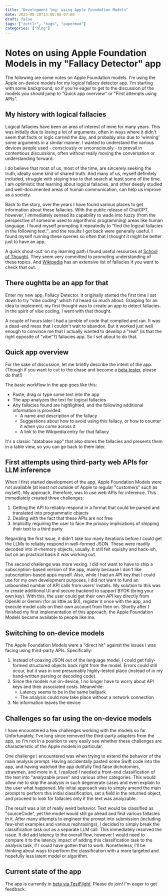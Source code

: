 ```yaml
---
title: "Development log: using Apple Foundation Models"
date: 2025-08-20T15:00:00-07:00
draft: false
tags: ["zettlr", "hugo", "papermod"]
categories: ["blog"]
---
```


# Notes on using Apple Foundation Models in my "Fallacy Detector" app
The following are some notes on Apple Foundation models. I'm using the Apple on-device models for my logical fallacy detector app. I'm starting with some background, so if you're eager to get to the discussion of the models you should jump to "Quick app overview" or "First attempts using APIs".

## My history with logical fallacies
Logical fallacies have been an area of interest of mine for many years. This was initially due to losing a lot of arguments, often in ways where it didn't seem that facts or logic carried the day, and probably also due to 'winning' some arguments in a similar manner.  I wanted to understand the various devices people used - consciously or unconsciously - to prevail in contentious discussions, often without really moving the conversation or understanding forward.

I do believe that most of us, most of the time, are sincerely seeking the truth, ideally some kind of shared truth. And many of us, myself definitely included, struggle with staying true to that search at least some of the time. I am optimistic that learning about logical fallacies, and other deeply studied and well-documented areas of human communication, can help us improve as a society.

Back to the story, over the years I have found various places to get information about these fallacies. With the public release of ChatGPT, however, I immediately sensed its capability to wade into fuzzy (from the perspective of someone used to algorithmic programming) areas like human language. I found myself prompting it repeatedly to "find the logical fallacies in the following text:", and the results I got back were generally useful. I found myself running these queries so often that I thought it might be better just to have an app.

A quick shout-out: on my learning path I found useful resources at [School of Thought](https://www.schoolofthought.org, ). They seem very committed to promoting understanding of these topics. And [Wikipedia](https://en.wikipedia.org/wiki/List_of_fallacies) has an extensive list of fallacies if you want to check that out.

## There oughtta be an app for that
Enter my new app, Fallacy Detector. It originally started the first time I sat down to try "vibe coding" which I'd heard so much about. Grasping for an idea to implement, my first thought was to create an app to detect fallacies. In the spirit of vibe coding, I went with that thought.

A couple of hours later I had a jumble of code that compiled and ran. It was a dead-end mess that I couldn't wait to abandon. But it worked just well enough to convince me that I actually wanted to develop a "real" (is that the right opposite of "vibe"?) fallacies app. So I set about to do that.

## Quick app overview
For the sake of discussion, let me briefly describe the intent of the app. (Though if you want to cut to the chase and become a [beta tester](https://testflight.apple.com/join/E7XdSWJW), please do that!)

The basic workflow in the app goes like this:
* Paste, drag or type some text into the app
* The app analyzes the text for logical fallacies
* Any fallacies found are highlighted, and the following additional information is provided:
    * A name and description of the fallacy
    * Suggestions about how to avoid using this fallacy, or how to counter it when you come across it
    * A link to the Wikipedia entry for that fallacy

It's a classic "database app" that also stores the fallacies and presents them in a table view, so you can go back to them later.

## First attempts using third-party web APIs for LLM inference
When I first started development of the app, Apple Foundation Models were not available (at least not outside of Apple to regular "customers" such as myself). My approach, therefore, was to use web APIs for inference. This immediately created three challenges:
1. Getting the API to reliably respond in a format that could be parsed and translated into programmatic objects
2. Dealing with the fact that these APIs are not free
3. Implicitly requiring the user to face the privacy implications of shipping their text to a third party

Regarding the first issue, it didn't take too many iterations before I could get the LLMs to reliably respond in well-formed JSON. These were readily decoded into in-memory objects, usually. It still felt squishy and hack-ish, but on an practical basis it was working out.

The second challenge was more vexing. I did not want to have to ship a subscription-based version of the app, mainly because I don't like subscription-based apps myself. Also, while I had an API key that I could use for my own development purposes, I did not want to fund an unbounded number of API calls from users' installs. My solution to this was to create additional UI and secure backend to support BYOK (bring your own key). With this,  the user could get their own API key directly from OpenAI or Gemini (for as little as $0), register it once with the app, and execute model calls on their own account from then on. Shortly after I finished my first implementation of this approach, the Apple Foundation Models became available to people like me.

## Switching to on-device models
The Apple Foundation Models were a "direct hit" against the issues I was facing using third-party APIs. Specifically:
1. Instead of coaxing JSON out of the language model, I could get fully-formed structured objects back right from the model. Errors could still occur, but it was in one presumably highly-tested place (instead of in my hand-written parsing or decoding code).
2. Since the models run on-device, I no longer have to worry about API keys and their associated costs. Meanwhile:
    * Latency seems to be in the same ballpark
    * The analysis could now take place without a network connection
3. No information leaves the device

## Challenges so far using the on-device models
I have encountered a few challenges working with the models so far. Unfortunately, I've long since removed the third-party adapters from the app, so I'm not in a position to very easily see whether these challenges are characteristic of the Apple models in particular.

One challenge I encountered was when trying to extend the behavior of the main analysis prompt. Having accidentally pasted some Swift code into the app, and having watched the app dutifully find false dichotomies, strawmen, and more in it, I realized I needed a front-end classification of the text into "analyzable prose" and various other categories. This would allow me to skip the analysis in such degenerate cases and even explain to the user what happened. My initial approach was to simply amend the main prompt to perform this initial classification, set a field in the returned object, and proceed to look for fallacies only if the text was analyzable.

The result was a lot of really weird behavior. Text would be classified as "sourceCode", yet the model would still go ahead and find various fallacies in it. After many attempts to engineer the prompt into submission (including few-shot examples and various rephrasings), I decided to simply break the classification task out as a separate LLM call. This immediately resolved the issue. It did add latency to the overall flow, however I would need to compare it to the latency impact of adding this classification task to the analysis task, if I could have gotten that to work. Nonetheless, I'll be thinking about ways to perform the classification with a more targeted and hopefully less latent model or algorithm.

## Current state of the app
The app is currently in [beta via TestFlight](https://testflight.apple.com/join/E7XdSWJW). Please do join! I'm eager to get feedback.